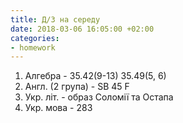 ```yaml
---
title: Д/З на середу
date: 2018-03-06 16:05:00 +02:00
categories:
- homework
---
```


1. Алгебра - 35.42(9-13) 35.49(5, 6)
2. Англ. (2 група) - SB 45 F
3. Укр. літ. - образ Соломії та Остапа
4. Укр. мова - 283